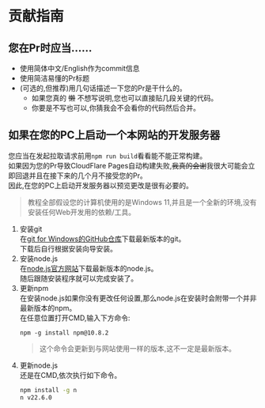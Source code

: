 # 贡献指南
## 您在Pr时应当……
- 使用简体中文/English作为commit信息
- 使用简洁易懂的Pr标题
- (可选的,但推荐)用几句话描述一下您的Pr是干什么的。
  - 如果您真的 ~~懒~~ 不想写说明,您也可以直接贴几段关键的代码。
  - 你要是不写也可以,你猜我会不会看你的代码然后合并。
## 如果在您的PC上启动一个本网站的开发服务器
您应当在发起拉取请求前用`npm run build`看看能不能正常构建。<br>
如果因为您的Pr导致CloudFlare Pages自动构建失败,~~我真的会谢~~我很大可能会立即回退并且在接下来的几个月不接受您的Pr。<br>
因此,在您的PC上启动开发服务器以预览更改是很有必要的。

> 教程全部假设您的计算机使用的是Windows 11,并且是一个全新的环境,没有安装任何Web开发用的依赖/工具。

1. 安装git<br>
   在[git for Windows的GitHub仓库](https://github.com/git-for-windows/git/releases)下载最新版本的git。<br>
   下载后自行根据安装向导安装。
3. 安装node.js<br>
   在[node.js官方网站](https://nodejs.org/zh-cn)下载最新版本的node.js。<br>
   随后跟随安装程序就可以完成安装了。
4. 更新npm<br>
   在安装node.js如果你没有更改任何设置,那么node.js在安装时会附带一个并非最新版本的npm。<br>
   在任意位置打开CMD,输入下方命令:
   ```
   npm -g install npm@10.8.2
   ```
   > 这个命令会更新到与网站使用一样的版本,这不一定是最新版本。
6. 更新node.js<br>
   还是在CMD,依次执行如下命令。
   ```bash
   npm install -g n
   n v22.6.0
   ```
